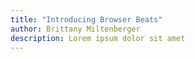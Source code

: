 ```yaml
---
title: "Introducing Browser Beats"
author: Brittany Miltenberger
description: Lorem ipsum dolor sit amet
---
```


<script src="{% asset_path 'beats.js' %}"></script>
